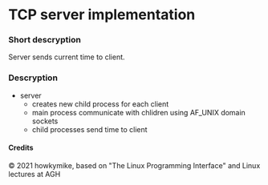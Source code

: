#  TCP server implementation

### Short descryption
Server sends current time to client.

### Descryption
- server
	- creates new child process for each client
	- main process communicate with chlidren using AF_UNIX domain sockets
	- child processes send time to client



#### Credits
© 2021 howkymike,
based on "The Linux Programming Interface" and Linux lectures at AGH

